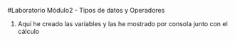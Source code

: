 #Laboratorio Módulo2 - Tipos de datos y Operadores

1. Aquí he creado las variables y las he mostrado por consola junto con el cálculo
